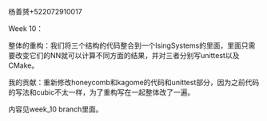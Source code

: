 杨善赟+522072910017

Week 10：

整体的重构：我们将三个结构的代码整合到一个IsingSystems的里面，里面只需要改变它们的NN就可以计算不同方面的结果，并对三者分别写unittest以及CMake。

我的贡献：重新修改honeycomb和kagome的代码和unittest部分，因为之前代码的写法和cubic不太一样，为了重构写在一起整体改了一遍。

内容见week_10 branch里面。
